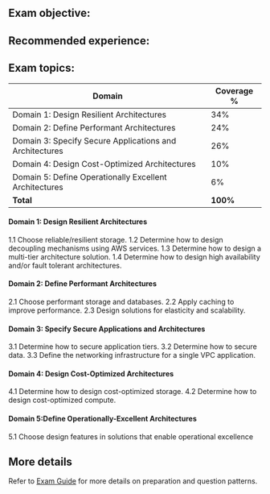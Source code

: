 ## Exam objective:

## Recommended experience:

## Exam topics:

**Domain** | **Coverage %**  
-----------|---------------
Domain 1: Design Resilient Architectures | 34%
Domain 2: Define Performant Architectures | 24%
Domain 3: Specify Secure Applications and Architectures |26%
Domain 4: Design Cost-Optimized Architectures | 10%
Domain 5: Define Operationally Excellent Architectures | 6%
**Total** | **100%**

#### Domain 1: Design Resilient Architectures
1.1 Choose reliable/resilient storage.
1.2 Determine how to design decoupling mechanisms using AWS services.
1.3 Determine how to design a multi-tier architecture solution.
1.4 Determine how to design high availability and/or fault tolerant architectures.

#### Domain 2: Define Performant Architectures
2.1 Choose performant storage and databases.
2.2 Apply caching to improve performance.
2.3 Design solutions for elasticity and scalability.

#### Domain 3: Specify Secure Applications and Architectures
3.1 Determine how to secure application tiers.
3.2 Determine how to secure data.
3.3 Define the networking infrastructure for a single VPC application.

#### Domain 4: Design Cost-Optimized Architectures
4.1 Determine how to design cost-optimized storage.
4.2 Determine how to design cost-optimized compute.

#### Domain 5:Define Operationally-Excellent Architectures
5.1 Choose design features in solutions that enable operational excellence


## More details
Refer to [Exam Guide](https://d1.awsstatic.com/training-and-certification/docs-sa-assoc/AWS_Certified_Solutions_Architect_Associate_Feb_2018_%20Exam_Guide_v1.5.2.pdf) for more details on preparation and question patterns.



